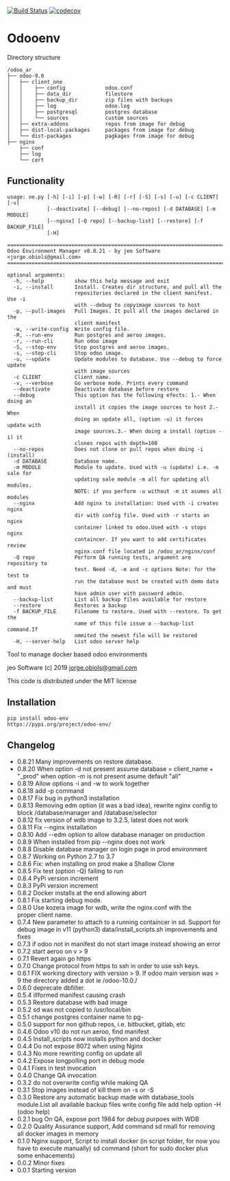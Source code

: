 [![Build Status](https://travis-ci.org/jobiols/odoo-env.svg?branch=master)](https://travis-ci.org/jobiols/odoo-env)
[![codecov](https://codecov.io/gh/jobiols/odoo-env/branch/master/graph/badge.svg)](https://codecov.io/gh/jobiols/odoo-env)

Odooenv
=======

Directory structure

    /odoo_ar
    ├── odoo-9.0
    │   ├── client_one
    │   │    ├── config             odoo.conf
    │   │    ├── data_dir           filestore
    │   │    ├── backup_dir         zip files with backups
    │   │    ├── log                odoo.log
    │   │    ├── postgresql         postgres database
    │   │    └── sources            custom sources
    │   ├── extra-addons            repos from image for debug
    │   ├── dist-local-packages     packages from image for debug
    │   └── dist-packages           pagkages from image for debug
    ├── nginx
        ├── conf
        ├── log
        └── cert

Functionality
------------- 

    usage: oe.py [-h] [-i] [-p] [-w] [-R] [-r] [-S] [-s] [-u] [-c CLIENT] [-v]
                 [--deactivate] [--debug] [--no-repos] [-d DATABASE] [-m MODULE]
                 [--nginx] [-Q repo] [--backup-list] [--restore] [-f BACKUP_FILE]
                 [-H]
    
    ==========================================================================
    Odoo Environment Manager v0.8.21 - by jeo Software <jorge.obiols@gmail.com>
    ==========================================================================
    
    optional arguments:
      -h, --help          show this help message and exit
      -i, --install       Install. Creates dir structure, and pull all the
                          repositories declared in the client manifest. Use -i
                          with --debug to copyimage sources to host
      -p, --pull-images   Pull Images. It pull all the images declared in the
                          client manifest
      -w, --write-config  Write config file.
      -R, --run-env       Run postgres and aeroo images.
      -r, --run-cli       Run odoo image
      -S, --stop-env      Stop postgres and aeroo images.
      -s, --stop-cli      Stop odoo image.
      -u, --update        Update modules to database. Use --debug to force update
                          with image sources
      -c CLIENT           Client name.
      -v, --verbose       Go verbose mode. Prints every command
      --deactivate        Deactivate database before restore
      --debug             This option has the following efects: 1.- When doing an
                          install it copies the image sources to host 2.- When
                          doing an update all, (option -u) it forces update with
                          image sources.3.- When doing a install (option -i) it
                          clones repos with depth=100
      --no-repos          Does not clone or pull repos when doing -i (install)
      -d DATABASE         Database name.
      -m MODULE           Module to update. Used with -u (update) i.e. -m sale for
                          updating sale module -m all for updating all modules.
                          NOTE: if you perform -u without -m it asumes all modules
      --nginx             Add nginx to installation: Used with -i creates nginx
                          dir with config file. Used with -r starts an nginx
                          container linked to odoo.Used with -s stops nginx
                          containcer. If you want to add certificates review
                          nginx.conf file located in /odoo_ar/nginx/conf
      -Q repo             Perform QA running tests, argument are repository to
                          test. Need -d, -m and -c options Note: for the test to
                          run the database must be created with demo data and must
                          have admin user with password admin.
      --backup-list       List all backup files available for restore
      --restore           Restores a backup
      -f BACKUP_FILE      Filename to restore. Used with --restore. To get the
                          name of this file issue a --backup-list command.If
                          ommited the newest file will be restored
      -H, --server-help   List odoo server help
      
Tool to manage docker based odoo environments

jeo Software (c) 2019 jorge.obiols@gmail.com

This code is distributed under the MIT license

Installation
------------
    pip install odoo-env
    https://pypi.org/project/odoo-env/
    
Changelog
---------
- 0.8.21  Many improvements on restore database.
- 0.8.20  When option -d not present assume database = client_name + 
          "_prod" when option -m is not present asume default "all"
- 0.8.19  Allow options -i and -w to work together
- 0.8.18  add -p command 
- 0.8.17  Fix bug in python3 installation 
- 0.8.13  Removing edm option (it was a bad idea), rewrite nginx 
          config to block /database/manager and /database/selector
- 0.8.12  fix version of wdb image to 3.2.5, latest does not work
- 0.8.11  Fix --nginx installation
- 0.8.10  Add --edm option to allow database manager on production
- 0.8.9   When installed from pip --nginx does not work
- 0.8.8   Disable database manager on login page in prod environment
- 0.8.7   Working on Python 2.7 to 3.7
- 0.8.6   Fix: when installing on prod make a Shallow Clone
- 0.8.5   Fix test (option -Q) failing to run
- 0.8.4   PyPi version increment
- 0.8.3   PyPi version increment
- 0.8.2   Docker installs at the end allowing abort 
- 0.8.1   Fix starting debug mode.
- 0.8.0   Use kozera image for wdb, write the nginx.conf with the       
          proper client name.
- 0.7.4   New parameter to attach to a running containcer in sd. 
          Support for debug image in v11 (python3) 
          data/install_scripts.sh improvements and fixes   
- 0.7.3   if odoo not in manifest do not start image instead showing 
          an error 
- 0.7.2   start aeroo on v > 9 
- 0.7.1   Revert again go https 
- 0.7.0   Change protocol from https to ssh in order to use ssh keys.
- 0.6.1   FIX working directory with version > 9. If odoo main 
          version was > 9 the directory added a dot ie /odoo-10.0./
- 0.6.0   deprecate dbfilter. 
- 0.5.4   illformed manifest causing crash 
- 0.5.3   Restore database with bad image 
- 0.5.2   sd was not copied to /usr/local/bin 
- 0.5.1   change postgres container name to pg-<client name> 
- 0.5.0   support for non github repos, i.e. bitbucket, gitlab, etc 
- 0.4.6   Odoo v10 do not run aeroo, find manifest
- 0.4.5   Install_scripts now installs python and docker
- 0.4.4   Do not expose 8072 when using Nginx
- 0.4.3   No more rewriting config on update all
- 0.4.2   Expose longpolling port in debug mode
- 0.4.1   Fixes in test invocation 
- 0.4.0   Change QA invocation 
- 0.3.2   do not overwrite config while making QA 
- 0.3.1   Stop images instead of kill them on -s or -S 
- 0.3.0   Restore any automatic backup made with database_tools 
          module.List all available backup files write config file add 
          help option -H (odoo help)
- 0.2.1   bug On QA, expose port 1984 for debug purpoes with WDB
- 0.2.0   Quality Assurance support, Add command sd rmall for removing 
          all docker images in memory
- 0.1.0   Nginx support, Script to install docker (in script folder, 
          for now you have to execute manually) sd command (short for 
          sudo docker plus some enhacements)
- 0.0.2   Minor fixes
- 0.0.1   Starting version
